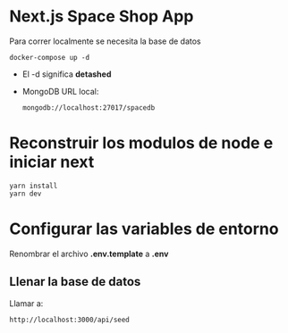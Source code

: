 # Next.js Space Shop App

Para correr localmente se necesita la base de datos

```
docker-compose up -d
```

- El -d significa **detashed**

* MongoDB URL local:
  ```
  mongodb://localhost:27017/spacedb
  ```

# Reconstruir los modulos de node e iniciar next

```
yarn install
yarn dev
```

# Configurar las variables de entorno

Renombrar el archivo **.env.template** a **.env**

## Llenar la base de datos

Llamar a:

```
http://localhost:3000/api/seed
```
